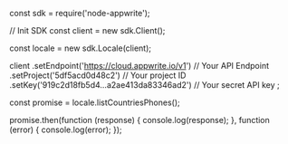 const sdk = require('node-appwrite');

// Init SDK
const client = new sdk.Client();

const locale = new sdk.Locale(client);

client
    .setEndpoint('https://cloud.appwrite.io/v1') // Your API Endpoint
    .setProject('5df5acd0d48c2') // Your project ID
    .setKey('919c2d18fb5d4...a2ae413da83346ad2') // Your secret API key
;

const promise = locale.listCountriesPhones();

promise.then(function (response) {
    console.log(response);
}, function (error) {
    console.log(error);
});